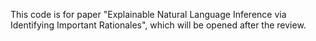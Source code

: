  This code is for paper "Explainable Natural Language Inference via Identifying Important Rationales", which will be opened after the review. 
